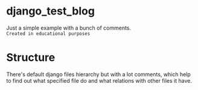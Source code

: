 # django_test_blog
Just a simple example with a bunch of comments.<br>
`Created in educational purposes`<br>

# Structure
There's default django files hierarchy but with a lot comments, which help to find out what specified file do and what relations with other files it have.
